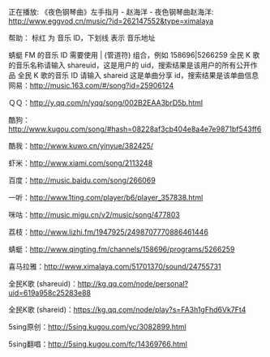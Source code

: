 
正在播放: 《夜色钢琴曲》左手指月 - 赵海洋 - 夜色钢琴曲赵海洋: http://www.eggvod.cn/music/?id=262147552&type=ximalaya

帮助：
标红 为 音乐 ID，下划线 表示 音乐地址

蜻蜓 FM 的音乐 ID 需要使用 | (管道符) 组合，例如 158696|5266259
全民 K 歌的音乐名称请输入 shareuid，这是用户的 uid，搜索结果是该用户的所有公开作品
全民 K 歌的音乐 ID 请输入 shareid 这是单曲分享 id，搜索结果是该单曲信息
网易：http://music.163.com/#/song?id=25906124

ＱＱ：http://y.qq.com/n/yqq/song/002B2EAA3brD5b.html

酷狗：http://www.kugou.com/song/#hash=08228af3cb404e8a4e7e9871bf543ff6

酷我：http://www.kuwo.cn/yinyue/382425/

虾米：http://www.xiami.com/song/2113248

百度：http://music.baidu.com/song/266069

一听：http://www.1ting.com/player/b6/player_357838.html

咪咕：http://music.migu.cn/v2/music/song/477803

荔枝：http://www.lizhi.fm/1947925/2498707770886461446

蜻蜓：http://www.qingting.fm/channels/158696/programs/5266259

喜马拉雅：http://www.ximalaya.com/51701370/sound/24755731

全民K歌 (shareuid)：http://kg.qq.com/node/personal?uid=619a958c25283e88

全民K歌 (shareid)：https://kg.qq.com/node/play?s=FA3h1gFhd6Vk7Ft4

5sing原创：http://5sing.kugou.com/yc/3082899.html

5sing翻唱：http://5sing.kugou.com/fc/14369766.html
